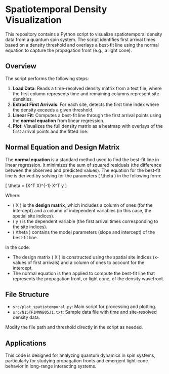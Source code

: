 # Spatiotemporal Density Visualization

This repository contains a Python script to visualize spatiotemporal density data from a quantum spin system. The script identifies first arrival times based on a density threshold and overlays a best-fit line using the normal equation to capture the propagation front (e.g., a light cone).

## Overview

The script performs the following steps:

1. **Load Data**: Reads a time-resolved density matrix from a text file, where the first column represents time and remaining columns represent site densities.
2. **Extract First Arrivals**: For each site, detects the first time index where the density exceeds a given threshold.
3. **Linear Fit**: Computes a best-fit line through the first arrival points using the **normal equation** from linear regression.
4. **Plot**: Visualizes the full density matrix as a heatmap with overlays of the first arrival points and the fitted line.

## Normal Equation and Design Matrix

The **normal equation** is a standard method used to find the best-fit line in linear regression. It minimizes the sum of squared residuals (the difference between the observed and predicted values). The equation for the best-fit line is derived by solving for the parameters \( \theta \) in the following form:

\[
\theta = (X^T X)^{-1} X^T y
\]

Where:
- \( X \) is the **design matrix**, which includes a column of ones (for the intercept) and a column of independent variables (in this case, the spatial site indices).
- \( y \) is the dependent variable (the first arrival times corresponding to the site indices).
- \( \theta \) contains the model parameters (slope and intercept) of the best-fit line.

In the code:
- The design matrix \( X \) is constructed using the spatial site indices (x-values of first arrivals) and a column of ones to account for the intercept.
- The normal equation is then applied to compute the best-fit line that represents the propagation front, or light cone, of the density wavefront.

## File Structure

- `src/plot_spatiotemporal.py`: Main script for processing and plotting.
- `src/N15TFIMNNB05J1.txt`: Sample data file with time and site-resolved density data.

Modify the file path and threshold directly in the script as needed.

## Applications

This code is designed for analyzing quantum dynamics in spin systems, particularly for studying propagation fronts and emergent light-cone behavior in long-range interacting systems.
